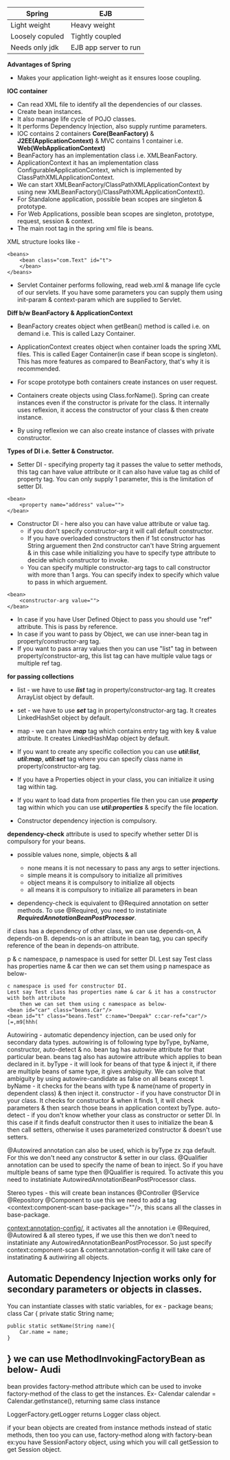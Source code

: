 |Spring|EJB|
|---|---|
|Light weight|Heavy weight|
|Loosely copuled|Tightly coupled|
|Needs only jdk|EJB app server to run|

**Advantages of Spring**
* Makes your application light-weight as it ensures loose coupling.

**IOC container** 
* Can read XML file to identify all the dependencies of our classes.
* Create bean instances.
* It also manage life cycle of POJO classes.
* It performs Dependency Injection, also supply runtime parameters.
* IOC contains 2 containers **Core(BeanFactory)** & **J2EE(ApplicationContext)** & MVC contains 1 container i.e. **Web(WebApplicationContext)**
* BeanFactory has an implementation class i.e. XMLBeanFactory.
* ApplicationContext it has an implementation class ConfigurableApplicationContext, which is implemented by ClassPathXMLApplicationContext.
* We can start XMLBeanFactory/ClassPathXMLApplicationContext by using new XMLBeanFactory()/ClassPathXMLApplicationContext().
* For Standalone application, possible bean scopes are singleton & prototype.
* For Web Applications, possible bean scopes are singleton, prototype, request, session & context.
* The main root tag in the spring xml file is beans.

XML structure looks like -
```
<beans>
	<bean class="com.Text" id="t">
	</bean>
</beans>
```

* Servlet Container performs following, read web.xml & manage life cycle of our servlets. If you have some parameters 
you can supply them using init-param & context-param which are supplied to Servlet.

**Diff b/w BeanFactory & ApplicationContext**
* BeanFactory creates object when getBean() method is called i.e. on demand i.e. This is called Lazy Container.
* ApplicationContext creates object when container loads the spring XML files. This is called Eager Container(in case if bean scope is singleton). This has more features as compared to BeanFactory, that's why it is recommended.

* For scope prototype both containers create instances on user request.

* Containers create objects using Class.forName(). Spring can create instances even if the constructor is private for the class. It internally uses reflexion, it access the constructor of your class & then create instance.
* By using reflexion we can also create instance of classes with private constructor.

**Types of DI i.e. Setter & Constructor.**

* Setter DI - specifying property tag it passes the value to setter methods, this tag can have value attribute or it can also have value tag as child of property tag. You can only supply 1 parameter, this is the limitation of setter DI.
```
<bean>
	<property name="address" value="">
</bean>
```
* Constructor DI - here also you can have value attribute or value tag. 
	* if you don't specify constructor-arg it will call default constructor. 
	* If you have overloaded constructors then if 1st constructor has String arguement then 2nd constructor can't have String arguement & in this case while initializing you have to specify type attribute to decide which constructor to invoke.
	* You can specify multiple constructor-arg tags to call constructor with more than 1 args. You can specify index to specify which value to pass in which arguement.
```
<bean>
	<constructor-arg value="">
</bean>
```

* In case if you have User Defined Object to pass you should use "ref" attribute. This is pass by reference.
* In case if you want to pass by Object, we can use inner-bean tag in property/constructor-arg tag.
* If you want to pass array values then you can use "list" tag in between property/constructor-arg, this list tag can have multiple value tags or multiple ref tag.

**for passing collections**
* list - we have to use ***list*** tag in property/constructor-arg tag. It creates ArrayList object by default.
* set - we have to use ***set*** tag in property/constructor-arg tag. It creates LinkedHashSet object by default.
* map - we can have ***map*** tag which contains entry tag with key & value attribute. It creates LinkedHashMap object 
by default.
	
* If you want to create any specific collection you can use ***util:list***, ***util:map***, ***util:set*** tag where you can specify class name in property/constructor-arg tag.

* If you have a Properties object in your class, you can initialize it using <props> tag within <property> tag.

* If you want to load data from properties file then you can use ***property*** tag within which you can use ***util:properties*** & specify the file location.

* Constructor dependency injection is compulsory.

**dependency-check** attribute is used to specify whether setter DI is compulsory for your beans.
* possible values none, simple, objects & all
	* none means it is not necessary to pass any args to setter injections.
	* simple means it is compulsory to initialize all primitives
	* object means it is compulsory to initialize all objects
	* all means it is compulsory to initialize all parameters in bean

* dependency-check is equivalent to @Required annotation on setter methods. To use @Required, you need to instatiniate
***RequiredAnnotationBeanPostProcessor***.

if class has a dependency of other class, we can use depends-on, A depends-on B. depends-on is an attribute in 
	bean tag, you can specify reference of the bean in depends-on attribute.
	
p & c namespace, p namespace is used for setter DI. 
	Lest say Test class has properties name & car then we can set them using p namespace as below-
	<bean id="car" class="beans.Car"/>
	<bean id="t" class="beans.Test" p:name="Deepak" p:car-ref="car"/>
	
	c namespace is used for constructor DI.
	Lest say Test class has properties name & car & it has a constructor with both attribute 
		then we can set them using c namespace as below-
	<bean id="car" class="beans.Car"/>
	<bean id="t" class="beans.Test" c:name="Deepak" c:car-ref="car"/>
	[=,m9[hhh(

Autowiring - automatic dependency injection, can be used only for secondary data types. autowiring is of following
	type byType, byName, constructor, auto-detect & no. bean tag has autowire attribute for that particular bean.
	beans tag also has autowire attribute which applies to bean declared in it.
	byType - it will look for beans of that type & inject it, if there are multiple beans of same type, it gives
		ambiguity. We can solve that ambiguity by using autowire-candidate as false on all beans except 1.
	byName - it checks for the beans with type & name(name of property in dependent class) & then inject it.
	constructor - if you have constructor DI in your class. It checks for constructor & when it finds 1, it will
		check parameters & then search those beans in application context byType.
	auto-detect - if you don't know whether your class as constructor or setter DI. In this case if it finds 
		deafult constructor then it uses to initialize the bean & then call setters, otherwise it uses parameterized
		constructor & doesn't use setters.

@Autowired annotation can also be used, which is byType zx zqa default. For this we don't need any constructor & setter in
	our class.
@Qualifier annotation can be used to specify the name of bean to inject. So if you have multiple beans of same type	
	then @Qualifier is required.
To activate this you need to instatiniate AutowiredAnnotationBeanPostProcessor class. 

Stereo types - this will create bean instances
@Controller
@Service
@Repository
@Component
to use this we need to add a tag <context:component-scan base-package=""/>, this scans all the classes in base-package.

<context:annotation-config/>, it activates all the annotation i.e @Required, @Autowired & all stereo types, if we 
	use this then we don't need to instatiniate any AutowiredAnnotationBeanPostProcessor. So just specify 
	context:component-scan & context:annotation-config it will take care of instatinating & autiwiring all objects.

Automatic Dependency Injection works only for secondary parameters or objects in classes.
---------------
You can instantiate classes with static variables, for ex -
package beans;
class Car {
	private static String name;
	
	public static setName(String name){
		Car.name = name;
	}
}
we can use MethodInvokingFactoryBean as below-
<bean class="org.springframework.beans.factory.config.MethodInvokingFactoryBean">
	<property name="staticMethod" value="beans.Car.setName"/>
	<property name="arguements">
		<list>
			<value>Audi</value>
		</list>
	</property>
</bean>
---------------
bean provides factory-method attribute which can be used to invoke factory-method of the class to get the instances.
Ex- Calendar calendar = Calendar.getInstance(), returning same class instance
<bean id="c" class="java.util.Calendar" factory-method="getInstance"/>

LoggerFactory.getLogger returns Logger class object.
<bean id="l" class="java.util.Logger" factory-method="getLogger"/>

if your bean objects are created from instance methods instead of static methods, then too you can use, 
	factory-method along with factory-bean
ex:you have SessionFactory object, using which you will call getSession to get Session object.
<bean id="sf" class="[actual-package].SessionFactory"/>
<bean id="sf" factory-bean="sf" factory-method="openSession" />
